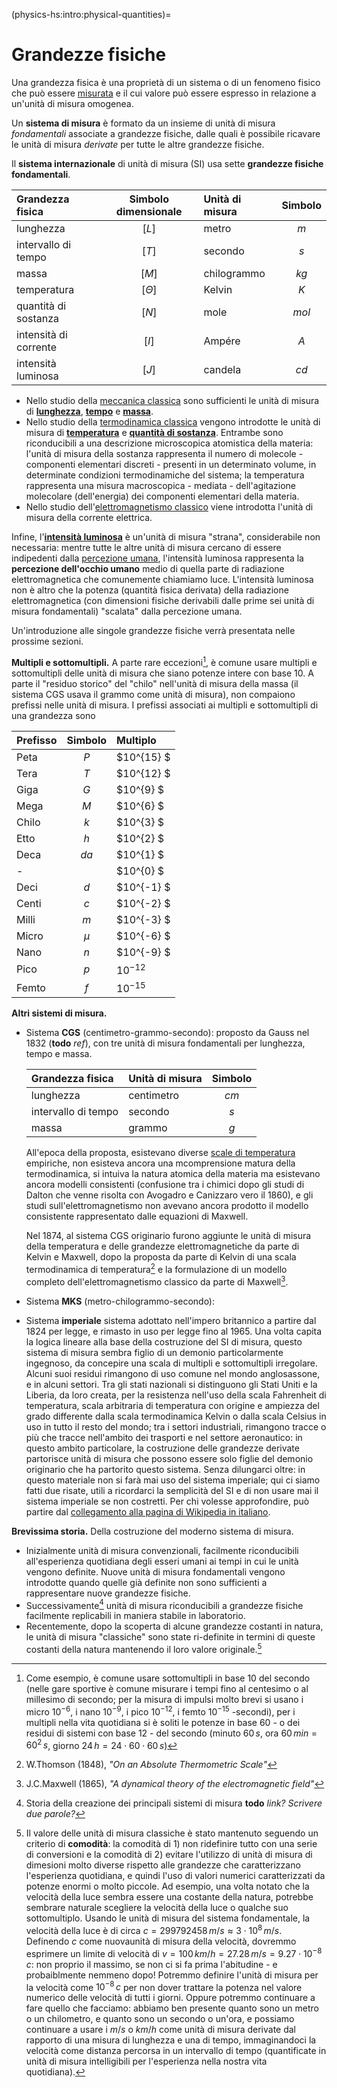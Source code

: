 (physics-hs:intro:physical-quantities)=
# Grandezze fisiche

Una grandezza fisica è una proprietà di un sistema o di un fenomeno fisico che può essere [misurata](physics-hs:intro:measurements) e il cui valore può essere espresso in relazione a un'unità di misura omogenea.


Un **sistema di misura** è formato da un insieme di unità di misura *fondamentali* associate a grandezze fisiche, dalle quali è possibile ricavare le unità di misura *derivate* per tutte le altre grandezze fisiche.

Il **sistema internazionale** di unità di misura (SI) usa sette **grandezze fisiche fondamentali**.

| Grandezza fisica             | Simbolo dimensionale | Unità di misura       | Simbolo |
| :--------------------------- | :------------------: | :-------------------- | :-----: |
| lunghezza                    | $[L]$                | metro                 | $m$     |
| intervallo di tempo          | $[T]$                | secondo               | $s$     |
| massa                        | $[M]$                | chilogrammo           | $kg$    |
| temperatura                  | $[\Theta]$           | Kelvin                | $K$     |
| quantità di sostanza         | $[N]$                | mole                  | $mol$   |
| intensità di corrente        | $[I]$                | Ampére                | $A$     |
| intensità luminosa           | $[J]$                | candela               | $cd$    |

- Nello studio della [meccanica classica](physics-hs:mechanics:intro) sono sufficienti le unità di misura di [**lunghezza**](physics-hs:intro:physical-quantities:space), [**tempo**](physics-hs:intro:physical-quantities:time) e [**massa**](physics-hs:intro:physical-quantities:mass).
- Nello studio della [termodinamica classica](physics-hs:thermodynamics:intro) vengono introdotte le unità di misura di [**temperatura**](physics-hs:intro:physical-quantities:temperature) e [**quantità di sostanza**](physics-hs:intro:physical-quantities:mole). Entrambe sono riconducibili a una descrizione microscopica atomistica della materia: l'unità di misura della sostanza rappresenta il numero di molecole - componenti elementari discreti - presenti in un determinato volume, in determinate condizioni termodinamiche del sistema; la temperatura rappresenta una misura macroscopica - mediata - dell'agitazione molecolare (dell'energia) dei componenti elementari della materia.
- Nello studio dell'[elettromagnetismo classico](physics-hs:electromagnetism:intro) viene introdotta l'unità di misura della corrente elettrica.

 Infine, l'[**intensità luminosa**](physics-hs:intro:physical-quantities:luminosity) è un'unità di misura "strana", considerabile non necessaria: mentre tutte le altre unità di misura cercano di essere indipedenti dalla [percezione umana](physics-hs:intro:sensing), l'intensità luminosa rappresenta la **percezione dell'occhio umano** medio di quella parte di radiazione elettromagnetica che comunemente chiamiamo luce. L'intensità luminosa non è altro che la potenza (quantità fisica derivata) della radiazione elettromagnetica (con dimensioni fisiche derivabili dalle prime sei unità di misura fondamentali) "scalata" dalla percezione umana.

Un'introduzione alle singole grandezze fisiche verrà presentata nelle prossime sezioni.

**Multipli e sottomultipli.** A parte rare eccezioni[^multiples-exceptions], è comune usare multipli e sottomultipli delle unità di misura che siano potenze intere con base $10$. A parte il "residuo storico" del "chilo" nell'unità di misura della massa (il sistema CGS usava il grammo come unità di misura), non compaiono prefissi nelle unità di misura. I prefissi associati ai multipli e sottomultipli di una grandezza sono


| Prefisso                     | Simbolo              | Multiplo              |
| :--------------------------- | :------------------: | :-------------------- |
| Peta                         | $P$                  | $10^{15} $            |
| Tera                         | $T$                  | $10^{12} $            |
| Giga                         | $G$                  | $10^{9}  $            |
| Mega                         | $M$                  | $10^{6}  $            |
| Chilo                        | $k$                  | $10^{3}  $            |
| Etto                         | $h$                  | $10^{2}  $            |
| Deca                         | $da$                 | $10^{1}  $            |
| -                            |                      | $10^{0}  $            |
| Deci                         | $d$                  | $10^{-1} $            |
| Centi                        | $c$                  | $10^{-2} $            |
| Milli                        | $m$                  | $10^{-3} $            |
| Micro                        | $\mu$                | $10^{-6} $            |
| Nano                         | $n$                  | $10^{-9} $            |
| Pico                         | $p$                  | $10^{-12}$            |
| Femto                        | $f$                  | $10^{-15}$            |


[^multiples-exceptions]: Come esempio, è comune usare sottomultipli in base $10$ del secondo (nelle gare sportive è comune misurare i tempi fino al centesimo o al millesimo di secondo; per la misura di impulsi molto brevi si usano i micro $10^{-6}$, i nano $10^{-9}$, i pico $10^{-12}$, i femto $10^{-15}$ -secondi), per i multipli nella vita quotidiana si è soliti le potenze in base $60$ - o dei residui di sistemi con base $12$ - del secondo (minuto $60 \, s$, ora $60 \, min = 60^2 \, s$, giorno $24 \, h = 24 \cdot 60 \cdot 60 \, s$)

**Altri sistemi di misura.** 
- Sistema **CGS** (centimetro-grammo-secondo): proposto da Gauss nel 1832 (**todo** *ref*), con tre unità di misura fondamentali per lunghezza, tempo e massa. 

    | Grandezza fisica             | Unità di misura       | Simbolo |
    | :--------------------------- | :-------------------- | :-----: |
    | lunghezza                    | centimetro            | $cm$    |
    | intervallo di tempo          | secondo               | $s$     |
    | massa                        | grammo                | $g$     |

    All'epoca della proposta, esistevano diverse [scale di temperatura](physics-hs:thermodynamics:foundation:experiments:t-scales) empiriche, non esisteva ancora una mcomprensione matura della termodinamica, si intuiva la natura atomica della materia ma esistevano ancora modelli consistenti (confusione tra i chimici dopo gli studi di Dalton che venne risolta con Avogadro e Canizzaro vero il 1860), e gli studi sull'elettromagnetismo non avevano ancora prodotto il modello consistente rappresentato dalle equazioni di Maxwell. 
    
    Nel 1874, al sistema CGS originario furono aggiunte le unità di misura della temperatura e delle grandezze elettromagnetiche da parte di Kelvin e Maxwell, dopo la proposta da parte di Kelvin di una scala termodinamica di temperatura[^kelvin-1848] e la formulazione di un modello completo dell'elettromagnetismo classico da parte di Maxwell[^maxwell-1865].

[^kelvin-1848]: W.Thomson (1848), *"On an Absolute Thermometric Scale"*
[^maxwell-1865]: J.C.Maxwell (1865), *"A dynamical theory of  the electromagnetic field"*

- Sistema **MKS** (metro-chilogrammo-secondo): 

- Sistema **imperiale** sistema adottato nell'impero britannico a partire dal 1824 per legge, e rimasto in uso per legge fino al 1965. Una volta capita la logica lineare alla base della costruzione del SI di misura, questo sistema di misura sembra figlio di un demonio particolarmente ingegnoso, da concepire una scala di multipli e sottomultipli irregolare. Alcuni suoi residui rimangono di uso comune nel mondo anglosassone, e in alcuni settori. Tra gli stati nazionali si distinguono gli Stati Uniti e la Liberia, da loro creata, per la resistenza nell'uso della scala Fahrenheit di temperatura, scala arbitraria di temperatura con origine e ampiezza del grado differente dalla scala termodinamica Kelvin o dalla scala Celsius in uso in tutto il resto del mondo; tra i settori industriali, rimangono tracce o più che tracce nell'ambito dei trasporti e nel settore aeronautico: in questo ambito particolare, la costruzione delle grandezze derivate partorisce unità di misura che possono essere solo figlie del demonio originario che ha partorito questo sistema. Senza dilungarci oltre: in questo materiale non si farà mai uso del sistema imperiale; qui ci siamo fatti due risate, utili a ricordarci la semplicità del SI e di non usare mai il sistema imperiale se non costretti. Per chi volesse approfondire, può partire dal [collegamento alla pagina di Wikipedia in italiano](https://it.wikipedia.org/wiki/Sistema_imperiale_britannico).



<!--
(physics-hs:intro:physical-quantities:system)=
## Sistema di misura

- grandezze fondamentali e derivate
- unità di misura

(physics-hs:intro:physical-quantities:system:is)=
### Sistema di misura internazionale
-->

**Brevissima storia.** Della costruzione del moderno sistema di misura.
-  Inizialmente unità di misura convenzionali, facilmente riconducibili all'esperienza quotidiana degli esseri umani ai tempi in cui le unità vengono definite. Nuove unità di misura fondamentali vengono introdotte quando quelle già definite non sono sufficienti a rappresentare nuove grandezze fisiche.
- Successivamente[^si-history] unità di misura riconducibili a grandezze fisiche facilmente replicabili in maniera stabile in laboratorio.
-  Recentemente, dopo la scoperta di alcune grandezze costanti in natura, le unità di misura "classiche" sono state ri-definite in termini di queste costanti della natura mantenendo il loro valore originale.[^new-def-si]



[^new-def-si]: Il valore delle unità di misura classiche è stato mantenuto seguendo un criterio di **comodità**: la comodità di 1) non ridefinire tutto con una serie di conversioni e la comodità di 2) evitare l'utilizzo di unità di misura di dimesioni molto diverse rispetto alle grandezze che caratterizzano l'esperienza quotidiana, e quindi l'uso di valori numerici caratterizzati da potenze enormi o molto piccole. Ad esempio, una volta notato che la velocità della luce sembra essere una costante della natura, potrebbe sembrare naturale scegliere la velocità della luce o qualche suo sottomultiplo. Usando le unità di misura del sistema fondamentale, la velocità della luce è di circa $c = 299792458 \, m/s \approx 3 \cdot 10^{8} \, m/s$. Definendo $c$ come nuovaunità di misura della velocità, dovremmo esprimere un limite di velocità di $v = 100 \, km/h = 27.28 \, m/s = 9.27 \cdot 10^{-8} \, c$: non proprio il massimo, se non ci si fa prima l'abitudine - e probaiblmente nemmeno dopo! Potremmo definire l'unità di misura per la velocità come $10^{-8} \, c$ per non dover trattare la potenza nel valore numerico delle velocità di tutti i giorni. Oppure potremmo continuare a fare quello che facciamo: abbiamo ben presente quanto sono un metro o un chilometro, e quanto sono un secondo o un'ora, e possiamo continuare a usare i $m/s$ o $km/h$ come unità di misura derivate dal rapporto di una misura di lunghezza e una di tempo, immaginandoci la velocità come distanza percorsa in un intervallo di tempo (quantificate in unità di misura intelligibili per l'esperienza nella nostra vita quotidiana).

[^si-history]: Storia della creazione dei principali sistemi di misura **todo** *link? Scrivere due parole?*

<!--
**Massa, lunghezza e tempo.**

**Temperatura.**

**Quantità di sostanza.**

**Carica elettrica.**

**Intensità luminosa.**
-->


<!--
- Come conosciamo il mondo? Come misuriamo il mondo?
- Necessità di avere delle grandezze di riferimento stabili o facilmente riproducibili in maniera precisa, da usare come unità di misura delle grandezze fisiche.
- Nell'antichità, dall'esperienza:
  - spazio:
    - importanza di misurare le distanze (es. distanze da percorrere), le aree (es. misura dei campi,...), e i volumi
    - grandezze di riferimento: lunghezze ideali di parti anatomiche umane: cubito, pollice, piede,...
  - tempo: 
    - alternanza di luce e buio, alternanza delle stagioni, alternanza di configurazioni degli astri osservati dalla terra; queste alternanze scandiscono
    - grandezze di riferimento: intervalli temporali scanditi dalla natura
  - peso:
    - misura della quantità di merce, quantità di denaro o materiali preziosi, per le prescrizioni mediche (apothecary,...)
    - grandezze di riferimento: grano (basato su un seme ideale di cereale), libbra (dallo strumento usato per la misura del peso/massa, *libra* = bilancia)
- In epoca moderna:
  - aggiornamento delle grandezze di riferimento
    - Parigi tra fine XVIII e XIX secolo:
      - lunghezza: metro (1791) come $1/10.000.000$ la distanza tra l'equatore e il polo nord sul meridiano terrestre passante per Parigi
      - tempo: **todo**
      - **todo**
  - nuove grandezze fisiche misurate nelle nuove scienze, chimica, termodinamica ed elettromagnetismo:
    - quantità di sostanza
    - temperatura
    - corrente elettrica
    - luminosità
- XX-XXI secolo: continuo aggiornamento delle unità di misura, usando definizioni più precise e replicabili, tramite misure non disponibili solo qualche decennio prima
-->
